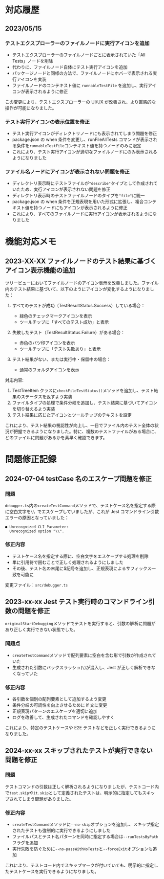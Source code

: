 # 対応履歴

## 2023/05/15

### テストエクスプローラーのファイルノードに実行アイコンを追加

- テストエクスプローラーのファイルノードごとに表示されていた「All Tests」ノードを削除
- 代わりに、ファイルノード自体にテスト実行アイコンを追加
- パッケージノードと同様の方法で、ファイルノードにホバーで表示される実行アイコンを実装
- ファイルノードのコンテキスト値に `runnableTestFile` を追加し、実行アイコンが表示されるように修正

この変更により、テストエクスプローラーの UI/UX が改善され、より直感的な操作が可能になりました。

### テスト実行アイコンの表示位置を修正

- テスト実行アイコンがディレクトリノードにも表示されてしまう問題を修正
- package.json の when 条件を変更し、runFileAllTests コマンドが表示される条件を`runnableTestFile`コンテキスト値を持つノードのみに限定
- これにより、テスト実行アイコンが適切なファイルノードにのみ表示されるようになりました

### ファイル名ノードにアイコンが表示されない問題を修正

- ディレクトリ表示時にテストファイルが`"describe"`タイプとして作成されていたため、実行アイコンが表示されない問題を修正
- ディレクトリ表示時のテストファイルノードのタイプを`"file"`に統一
- package.json の when 条件を正規表現を用いた形式に拡張し、複合コンテキスト値を持つノードにもアイコンが表示されるように修正
- これにより、すべてのファイルノードに実行アイコンが表示されるようになりました

# 機能対応メモ

## 2023-XX-XX ファイルノードのテスト結果に基づくアイコン表示機能の追加

ツリービューにおいてファイルノードのアイコン表示を改善しました。ファイル内のテスト結果に基づいて、以下のようにアイコンが変化するようになりました：

1. すべてのテストが成功（TestResultStatus.Success）している場合：

   - 緑色のチェックマークアイコンを表示
   - ツールチップに「すべてのテスト成功」と表示

2. 失敗したテスト（TestResultStatus.Failure）がある場合：

   - 赤色のバツ印アイコンを表示
   - ツールチップに「テスト失敗あり」と表示

3. テスト結果がない、または実行中・保留中の場合：
   - 通常のフォルダアイコンを表示

対応内容:

1. TestTreeItem クラスに`checkFileTestStatus()`メソッドを追加し、テスト結果のステータスを返すよう実装
2. ファイルタイプの処理で条件分岐を追加し、テスト結果に基づいてアイコンを切り替えるよう実装
3. テスト結果に応じたアイコンとツールチップのテキストを設定

これにより、テスト結果の視認性が向上し、一目でファイル内のテスト全体の状況が把握できるようになりました。特に、複数のテストファイルがある場合に、どのファイルに問題があるかを素早く確認できます。

# 問題修正記録

## 2024-07-04 testCase 名のエスケープ問題を修正

### 問題

`debugger.ts`内の`createTestCommand`メソッドで、テストケース名を指定する際に空白文字を`\\ `でエスケープしていましたが、これが Jest コマンドライン引数エラーの原因となっていました：

```
● Unrecognized CLI Parameter:
  Unrecognized option "\\".
```

### 修正内容

- テストケース名を指定する際に、空白文字をエスケープする処理を削除
- 単に引用符で囲むことで正しく処理されるようにしました
- その後、テスト名の末尾に$記号を追加し、正規表現によるサフィックス一致を可能に

変更ファイル：`src/debugger.ts`

## 2023-xx-xx Jest テスト実行時のコマンドライン引数の問題を修正

`originalStartDebugging`メソッドでテストを実行すると、引数の解析に問題があり正しく実行できない状態でした。

### 問題点

- `createTestCommand`メソッドで配列要素に空白を含む形で引数が作成されていた
- 生成された引数にバックスラッシュ(`\`)が混入し、Jest が正しく解析できなくなっていた

### 修正内容

- 各引数を個別の配列要素として追加するよう変更
- 条件分岐の可読性を向上させるために if 文に変更
- 正規表現パターンのエスケープを適切に追加
- ログを改善して、生成されたコマンドを確認しやすく

これにより、特定のテストケースや E2E テストなどを正しく実行できるようになりました。

## 2024-xx-xx スキップされたテストが実行できない問題を修正

### 問題

テストコマンドの引数は正しく解析されるようになりましたが、テストコード内で`test.skip`や`it.skip`として定義されたテストは、明示的に指定してもスキップされてしまう問題がありました。

### 修正内容

- `createTestCommand`メソッドに`--no-skip`オプションを追加し、スキップ指定されたテストも強制的に実行できるようにしました
- ファイルパスとテスト名パターンを同時に指定する場合は`--runTestsByPath`フラグを追加
- 実行失敗を防ぐために`--no-passWithNoTests`と`--forceExit`オプションも追加

これにより、テストコード内でスキップマークが付いていても、明示的に指定したテストケースを実行できるようになりました。
